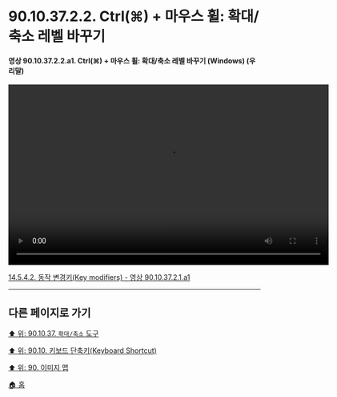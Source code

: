 # 90.10.37.2.2. Ctrl(⌘) + 마우스 휠: 확대/축소 레벨 바꾸기

<a id="90-10-37-02-02-a1"></a>

#### 영상 90.10.37.2.2.a1. Ctrl(⌘) + 마우스 휠: 확대/축소 레벨 바꾸기 (Windows) (우리말)
<video controls="controls" width="640" height="360" src="https://github.com/wonder13662/gimp/assets/15767104/132cd9f8-662c-47d2-b726-de1dde0aa5e7"></video>

[14.5.4.2. 동작 변경키(Key modifiers) - 영상 90.10.37.2.1.a1](./14-05-04-02-key_modifiers.md#90-10-37-02-01-a1)

***

## 다른 페이지로 가기

[⬆️ 위: 90.10.37. `확대/축소` 도구](./90-10-37-00-zoom.md)

[⬆️ 위: 90.10. 키보드 단축키(Keyboard Shortcut)](./90-10-00-keyboard_shortcut.md)

[⬆️ 위: 90. 이미지 맵](./90-00-image-map.md)

[🏠 홈](./00-home.md)